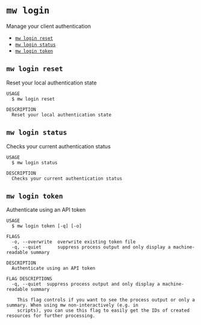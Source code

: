 `mw login`
==========

Manage your client authentication

* [`mw login reset`](#mw-login-reset)
* [`mw login status`](#mw-login-status)
* [`mw login token`](#mw-login-token)

## `mw login reset`

Reset your local authentication state

```
USAGE
  $ mw login reset

DESCRIPTION
  Reset your local authentication state
```

## `mw login status`

Checks your current authentication status

```
USAGE
  $ mw login status

DESCRIPTION
  Checks your current authentication status
```

## `mw login token`

Authenticate using an API token

```
USAGE
  $ mw login token [-q] [-o]

FLAGS
  -o, --overwrite  overwrite existing token file
  -q, --quiet      suppress process output and only display a machine-readable summary

DESCRIPTION
  Authenticate using an API token

FLAG DESCRIPTIONS
  -q, --quiet  suppress process output and only display a machine-readable summary

    This flag controls if you want to see the process output or only a summary. When using mw non-interactively (e.g. in
    scripts), you can use this flag to easily get the IDs of created resources for further processing.
```
